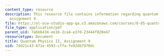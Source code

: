 ```yaml
---
content_type: resource
description: This resource file contains information regarding quantum physics II,
  assignment 9.
file: https://ol-ocw-studio-app-qa.s3.amazonaws.com/courses/8-05-quantum-physics-ii-fall-2013/7dd21c43671e4593cffafe92db7970dc_MIT8_05F13_ps9.pdf
file_type: application/pdf
parent_uid: 7abb6434-ee16-2ca4-e370-23444f820e47
resourcetype: Document
title: Quantum Physics II, Assignment 9
uid: 7dd21c43-671e-4593-cffa-fe92db7970dc
---
```

